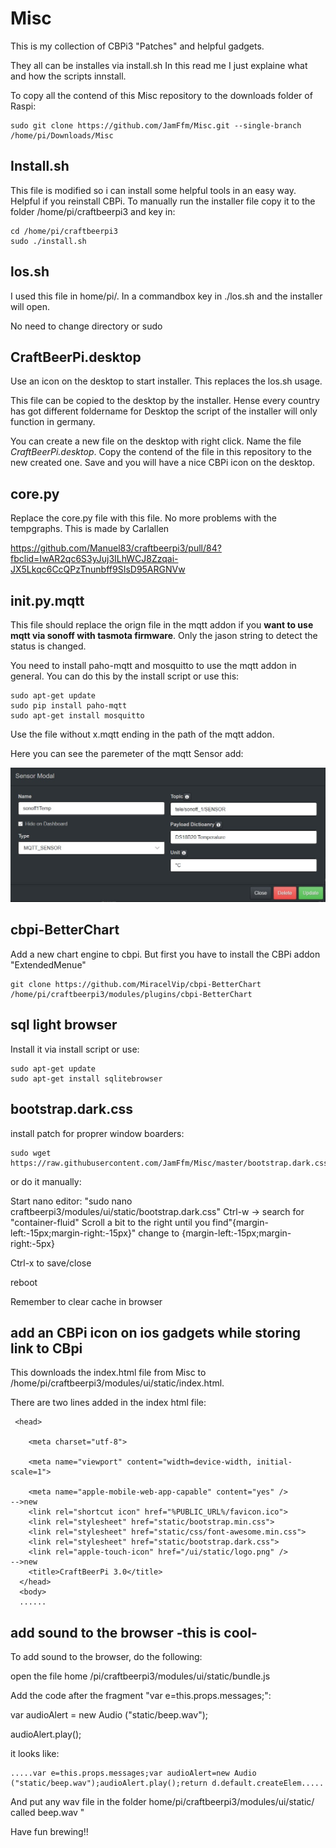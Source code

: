 # Misc

This is my collection of CBPi3 "Patches" and helpful gadgets.

They all can be installes via install.sh
In this read me I just explaine what and how the scripts innstall.


To copy all the contend of this Misc repository to the downloads folder of Raspi:

    sudo git clone https://github.com/JamFfm/Misc.git --single-branch /home/pi/Downloads/Misc
    
## Install.sh

This file is modified so i can install some helpful tools in an easy way.
Helpful if you reinstall CBPi.
To manually run the installer file copy it to the folder /home/pi/craftbeerpi3 and key in:

    cd /home/pi/craftbeerpi3
    sudo ./install.sh

## los.sh

I used this file in home/pi/.
In a commandbox key in ./los.sh and the installer will open.

No need to change directory or sudo

## CraftBeerPi.desktop

Use an icon on the desktop to start installer.
This replaces the los.sh usage.

This file can be copied to the desktop by the installer. Hense every country has got different foldername for Desktop the script of the installer will only function in germany.

You can create a new file on the desktop with right click. Name the file *CraftBeerPi.desktop*.
Copy the contend of the file in this repository to the new created one.
Save and you will have a nice CBPi icon on the desktop.

## core.py

Replace the core.py file with this file. No more problems with the tempgraphs.
This is made by Carlallen

https://github.com/Manuel83/craftbeerpi3/pull/84?fbclid=IwAR2qc6S3yJuj3ILhWCJ8Zzqai-JX5Lkqc6CcQPzTnunbff9SIsD95ARGNVw

## init.py.mqtt

This file should replace the orign file in the mqtt addon if you **want to use mqtt via sonoff with tasmota firmware**. Only the jason string to detect the status is changed.

You need to install paho-mqtt and mosquitto to use the mqtt addon in general. You can do this by the install script or use this:

    sudo apt-get update
    sudo pip install paho-mqtt
    sudo apt-get install mosquitto

Use the file without x.mqtt ending in the path of the mqtt addon.

Here you can see the paremeter of the mqtt Sensor add:


![Screens](https://github.com/JamFfm/Misc/blob/master/sonoffMqttParameterInCBPI3.jpg "Parameter of Mqtt Plugin")

## cbpi-BetterChart

Add a new chart engine to cbpi. But first you have to install the CBPi addon "ExtendedMenue"

    git clone https://github.com/MiracelVip/cbpi-BetterChart /home/pi/craftbeerpi3/modules/plugins/cbpi-BetterChart

## sql light browser

Install it via install script or use:

    sudo apt-get update
    sudo apt-get install sqlitebrowser

## bootstrap.dark.css

install patch for proprer window boarders:

    sudo wget https://raw.githubusercontent.com/JamFfm/Misc/master/bootstrap.dark.css
    
 or do it manually:
    
 Start nano editor: "sudo nano craftbeerpi3/modules/ui/static/bootstrap.dark.css"
 Ctrl-w -> search for "container-fluid"
 Scroll a bit to the right until you find"{margin-left:-15px;margin-right:-15px}"
 change to {margin-left:-15px;margin-right:-5px}
    
 Ctrl-x to save/close
    
 reboot
    
 Remember to clear cache in browser
    
## add an CBPi icon on ios gadgets while storing link to CBpi ##

This downloads the index.html file from Misc to /home/pi/craftbeerpi3/modules/ui/static/index.html.

There are two lines added in the index html file:

     <head> 
        
        <meta charset="utf-8"> 
        
        <meta name="viewport" content="width=device-width, initial-scale=1"> 

        <meta name="apple-mobile-web-app-capable" content="yes" />          -->new 
        <link rel="shortcut icon" href="%PUBLIC_URL%/favicon.ico">         
        <link rel="stylesheet" href="static/bootstrap.min.css"> 
        <link rel="stylesheet" href="static/css/font-awesome.min.css"> 
        <link rel="stylesheet" href="static/bootstrap.dark.css"> 
        <link rel="apple-touch-icon" href="/ui/static/logo.png" />          -->new
        <title>CraftBeerPi 3.0</title> 
      </head> 
      <body>
      ......

## add sound to the browser -this is cool- ##

To add sound to the browser, do the following:

open the file home /pi/craftbeerpi3/modules/ui/static/bundle.js 

Add the code after the fragment "var e=this.props.messages;":

var audioAlert = new Audio ("static/beep.wav");

audioAlert.play();

it looks like: 

    .....var e=this.props.messages;var audioAlert=new Audio ("static/beep.wav");audioAlert.play();return d.default.createElem.....

And put any wav file in the folder home/pi/craftbeerpi3/modules/ui/static/ called beep.wav "




Have fun brewing!!

